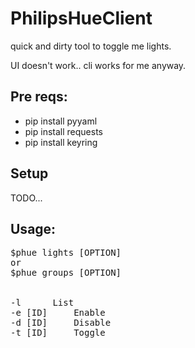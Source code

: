 # PhilipsHueClient
quick and dirty tool to toggle me lights.

UI doesn't work.. cli works for me anyway.

## Pre reqs:
- pip install pyyaml
- pip install requests
- pip install keyring

## Setup
TODO...

## Usage:
<pre>
$phue lights [OPTION]
or
$phue groups [OPTION]


-l 		List
-e [ID]		Enable
-d [ID]		Disable
-t [ID]		Toggle
</pre>
